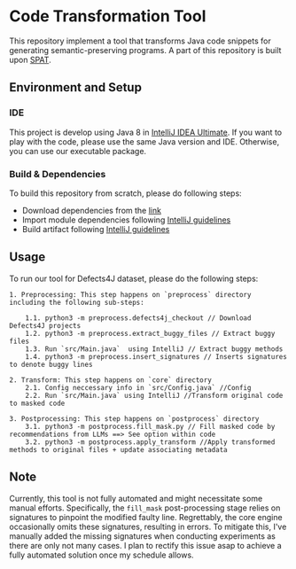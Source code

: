 # Code Transformation Tool
This repository implement a tool that transforms Java code snippets for generating semantic-preserving programs. A part of this repository is built upon [SPAT](https://github.com/Santiago-Yu/SPAT).

## Environment and Setup

### IDE
This project is develop using Java 8 in [IntelliJ IDEA Ultimate](https://www.jetbrains.com/idea/business/). If you want to play with the code, please use the same Java version and IDE. Otherwise, you can use our executable package. 

### Build & Dependencies

To build this repository from scratch, please do following steps:

- Download dependencies from the [link](https://figshare.com/s/05c50e7e0bd021ed16b3)
- Import module dependencies following [IntelliJ guidelines](https://www.jetbrains.com/help/idea/working-with-module-dependencies.html)
- Build artifact following [IntelliJ guidelines](https://www.jetbrains.com/help/idea/compiling-applications.html#package_into_jar)

## Usage
To run our tool for Defects4J dataset, please do the following steps:

```
1. Preprocessing: This step happens on `preprocess` directory including the following sub-steps:
    
    1.1. python3 -m preprocess.defects4j_checkout // Download Defects4J projects
    1.2. python3 -m preprocess.extract_buggy_files // Extract buggy files
    1.3. Run `src/Main.java`  using IntelliJ // Extract buggy methods
    1.4. python3 -m preprocess.insert_signatures // Inserts signatures to denote buggy lines

2. Transform: This step happens on `core` directory
    2.1. Config neccessary info in `src/Config.java` //Config
    2.2. Run `src/Main.java` using IntelliJ //Transform original code to masked code

3. Postprocessing: This step happens on `postprocess` directory
    3.1. python3 -m postprocess.fill_mask.py // Fill masked code by recommendations from LLMs ==> See option within code
    3.2. python3 -m postprocess.apply_transform //Apply transformed methods to original files + update associating metadata
```

## Note
Currently, this tool is not fully automated and might necessitate some manual efforts. Specifically, the `fill_mask` post-processing stage relies on signatures to pinpoint the modified faulty line. Regrettably, the core engine occasionally omits these signatures, resulting in errors. To mitigate this, I've manually added the missing signatures when conducting experiments as there are only not many cases. I plan to rectify this issue asap to achieve a fully automated solution once my schedule allows. 
